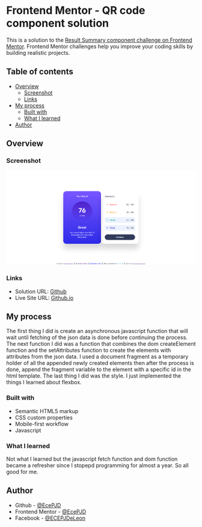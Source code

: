 # Frontend Mentor - QR code component solution

This is a solution to the [Result Summary component challenge on Frontend Mentor](https://www.frontendmentor.io/challenges/results-summary-component-CE_K6s0maV). Frontend Mentor challenges help you improve your coding skills by building realistic projects.

## Table of contents

- [Overview](#overview)
  - [Screenshot](#screenshot)
  - [Links](#links)
- [My process](#my-process)
  - [Built with](#built-with)
  - [What I learned](#what-i-learned)
- [Author](#author)

## Overview

### Screenshot

![](./result.png)

### Links

- Solution URL: [Github](https://github.com/EcePJD/frontendMentor_resultSummaryComponent)
- Live Site URL: [Github.io](https://ecepjd.github.io/frontendMentor_resultSummaryComponent/)

## My process
The first thing I did is create an asynchronous javascript function that will wait until fetching of the json data is done before continuing the process. The next function I did was a function that combines the dom createElement function and the setAttributes function to create the elements with attributes from the json data. I used a document fragment as a temporary holder of all the appended newly created elements then after the process is done, append the fragment variable to the element with a specific id in the html template. The last thing I did was the style. I just implemented the things I learned about flexbox.

### Built with
- Semantic HTML5 markup
- CSS custom properties
- Mobile-first workflow
- Javascript

### What I learned
Not what I learned but the javascript fetch function and dom function became a refresher since I stopepd programming for almost a year. So all good for me.

## Author

- Github - [@EcePJD](https://github.com/EcePJD)
- Frontend Mentor - [@EcePJD](https://www.frontendmentor.io/profile/EcePJD)
- Facebook - [@ECEPJDeLeon](https://www.facebook.com/ECEPJDeLeon)